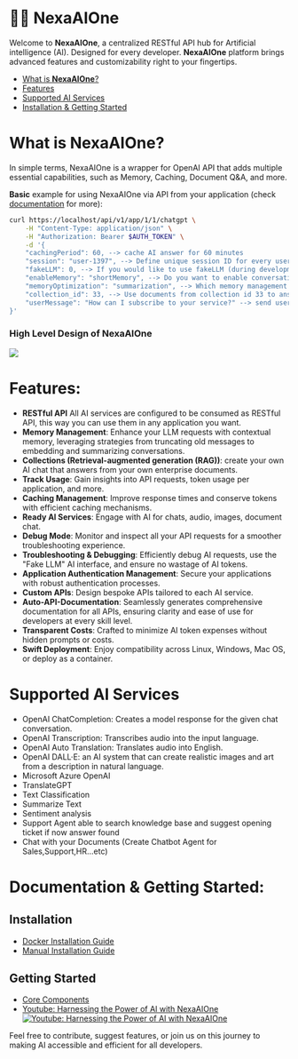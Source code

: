 # 🧞‍♂️ **NexaAIOne**

Welcome to **NexaAIOne**, a centralized RESTful API hub for Artificial intelligence (AI). Designed for every developer. **NexaAIOne** platform brings advanced features and customizability right to your fingertips.

- [What is **NexaAIOne**?](https://github.com/mrahmadt/NexaAIOne#what-is-nexaaione)
- [Features](https://github.com/mrahmadt/NexaAIOne#features)
- [Supported AI Services](https://github.com/mrahmadt/NexaAIOne#supported-ai-services)
- [Installation & Getting Started](https://github.com/mrahmadt/NexaAIOne#documentation--getting-started)


# What is **NexaAIOne**?
In simple terms, NexaAIOne is a wrapper for OpenAI API that adds multiple essential capabilities, such as Memory, Caching, Document Q&A, and more.


**Basic** example for using NexaAIOne via API from your application (check [documentation](https://github.com/mrahmadt/NexaAIOne#documentation--getting-started) for more):
```bash
curl https://localhost/api/v1/app/1/1/chatgpt \
    -H "Content-Type: application/json" \
    -H "Authorization: Bearer $AUTH_TOKEN" \
    -d '{
    "cachingPeriod": 60, --> cache AI answer for 60 minutes
    "session": "user-1397", --> Define unique session ID for every user to have different memory & cache management 
    "fakeLLM": 0, --> If you would like to use fakeLLM (during development & testing), or you want this request to be routed to OpenAI
    "enableMemory": "shortMemory", --> Do you want to enable conversation tracking? Turning this on will retain a record of past conversations.
    "memoryOptimization": "summarization", --> Which memory management method you want to use (noOptimization, truncate, or summarization)
    "collection_id": 33, --> Use documents from collection id 33 to answer user question
    "userMessage": "How can I subscribe to your service?" --> send user question to NexaAIOne
}'
```

### High Level Design of NexaAIOne

<img src="https://github.com/mrahmadt/NexaAIOne/blob/main/docs/images/HL-Design.png?raw=true">


# Features:
- **RESTful API** All AI services are configured to be consumed as RESTful API, this way you can use them in any application you want.
- **Memory Management**: Enhance your LLM requests with contextual memory, leveraging strategies from truncating old messages to embedding and summarizing conversations.
- **Collections (Retrieval-augmented generation (RAG))**: create your own AI chat that answers from your own enterprise documents.
- **Track Usage**: Gain insights into API requests, token usage per application, and more.
- **Caching Management**: Improve response times and conserve tokens with efficient caching mechanisms.
- **Ready AI Services**: Engage with AI for chats, audio, images, document chat.
- **Debug Mode**: Monitor and inspect all your API requests for a smoother troubleshooting experience.
- **Troubleshooting & Debugging**: Efficiently debug AI requests, use the "Fake LLM" AI interface, and ensure no wastage of AI tokens.
- **Application Authentication Management**: Secure your applications with robust authentication processes.
- **Custom APIs**: Design bespoke APIs tailored to each AI service.
- **Auto-API-Documentation**: Seamlessly generates comprehensive documentation for all APIs, ensuring clarity and ease of use for developers at every skill level.
- **Transparent Costs**: Crafted to minimize AI token expenses without hidden prompts or costs.
- **Swift Deployment**: Enjoy compatibility across Linux, Windows, Mac OS, or deploy as a container.


# Supported AI Services
- OpenAI ChatCompletion: Creates a model response for the given chat conversation.
- OpenAI Transcription: Transcribes audio into the input language.
- OpenAI Auto Translation: Translates audio into English.
- OpenAI DALL·E: an AI system that can create realistic images and art from a description in natural language.
- Microsoft Azure OpenAI
- TranslateGPT
- Text Classification
- Summarize Text
- Sentiment analysis
- Support Agent able to search knowledge base and suggest opening ticket if now answer found
- Chat with your Documents (Create Chatbot Agent for Sales,Support,HR...etc)


# Documentation & Getting Started:

## Installation
- [Docker Installation Guide](https://github.com/mrahmadt/NexaAIOne/blob/main/docs/Installation/docker.md)
- [Manual Installation Guide](https://github.com/mrahmadt/NexaAIOne/blob/main/docs/Installation/Manual_Installation.md)


## Getting Started
- [Core Components](https://github.com/mrahmadt/NexaAIOne/blob/main/docs/Getting_Started/Core_Components.md)
- [Youtube: Harnessing the Power of AI with NexaAIOne](https://www.youtube.com/watch?v=tzAxDwR12V4)
[![Youtube: Harnessing the Power of AI with NexaAIOne](http://img.youtube.com/vi/tzAxDwR12V4/0.jpg)](https://www.youtube.com/watch?v=tzAxDwR12V4 "Youtube: Harnessing the Power of AI with NexaAIOne")



Feel free to contribute, suggest features, or join us on this journey to making AI accessible and efficient for all developers.
